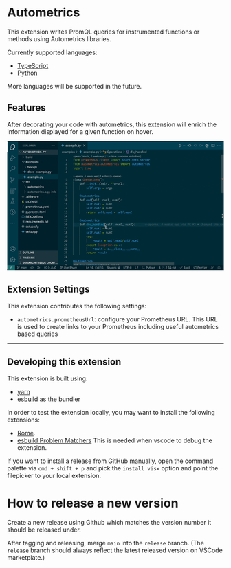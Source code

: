 # Autometrics

This extension writes PromQL queries for instrumented functions or methods using
Autometrics libraries.

Currently supported languages:

- [TypeScript](https://www.npmjs.com/package/autometrics)
- [Python](https://pypi.org/project/autometrics/)

More languages will be supported in the future.

## Features

After decorating your code with autometrics, this extension will enrich the
information displayed for a given function on hover.

![Enhanced autometrics information](./images/demo.gif)

## Extension Settings

This extension contributes the following settings:

- `autometrics.prometheusUrl`: configure your Prometheus URL. This URL is used
  to create links to your Prometheus including useful autometrics based queries

---

## Developing this extension

This extension is built using:

- [yarn](yarnpkg.com)
- [esbuild](https://github.com/evanw/esbuild) as the bundler

In order to test the extension locally, you may want to install the following
extensions:

- [Rome](https://marketplace.visualstudio.com/items?itemName=rome.rome).
- [esbuild Problem Matchers](https://marketplace.visualstudio.com/items?itemName=connor4312.esbuild-problem-matchers)
  This is needed when vscode to debug the extension.

If you want to install a release from GitHub manually, open the command palette via `cmd + shift + p` and pick the `install visx` option and point the filepicker to your local extension.

# How to release a new version

Create a new release using Github which matches the version number it should be
released under.

After tagging and releasing, merge `main` into the `release` branch. (The `release` branch should always reflect the latest released version on VSCode marketplate.)
